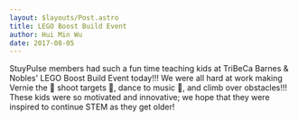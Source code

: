```yaml
---
layout: $layouts/Post.astro
title: LEGO Boost Build Event
author: Hui Min Wu
date: 2017-08-05
---
```

StuyPulse members had such a fun time teaching kids at TriBeCa Barnes & Nobles' LEGO Boost Build Event today!!!
We were all hard at work making Vernie the 🤖  shoot targets 🎯,  dance to music 🎵, and climb over obstacles!!!
These kids were so motivated and innovative; we hope that they were inspired to continue STEM as they get older!
